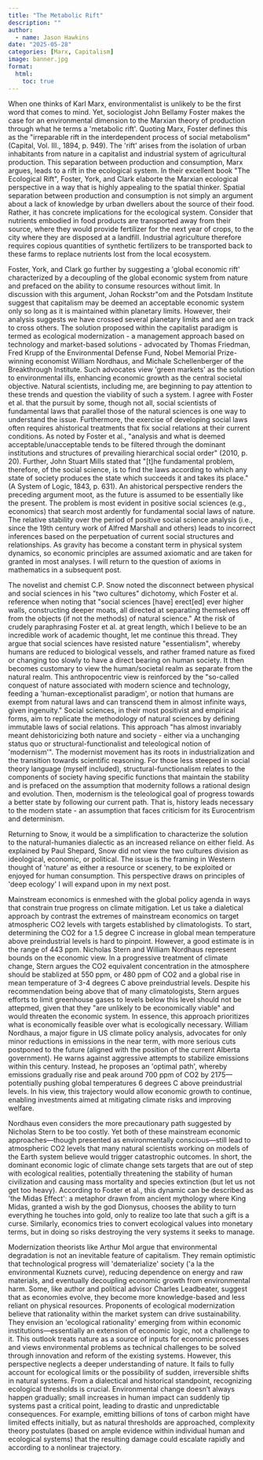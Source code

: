 ```yaml
---
title: "The Metabolic Rift"
description: ""
author:
  - name: Jason Hawkins
date: "2025-05-28"
categories: [Marx, Capitalism]
image: banner.jpg
format: 
  html:
    toc: true
---
```


When one thinks of Karl Marx, environmentalist is unlikely to be the first word that comes to mind. Yet, sociologist John Bellamy Foster makes the case for an environmental dimension to the Marxian theory of production through what he terms a 'metabolic rift'. Quoting Marx, Foster defines this as the "irreparable rift in the interdependent process of social metabolism" (Capital, Vol. III., 1894, p. 949). The 'rift' arises from the isolation of urban inhabitants from nature in a capitalist and industrial system of agricultural production. This separation between production and consumption, Marx argues, leads to a rift in the ecological system. In their excellent book "The Ecological Rift", Foster, York, and Clark elaborte the Marxian ecological perspective in a way that is highly appealing to the spatial thinker. Spatial separation between production and consumption is not simply an argument about a lack of knowledge by urban dwellers about the source of their food. Rather, it has concrete implications for the ecological system. Consider that nutrients embodied in food products are transported away from their source, where they would provide fertilizer for the next year of crops, to the city where they are disposed at a landfill. Industrial agriculture therefore requires copious quantities of synthetic fertilizers to be transported back to these farms to replace nutrients lost from the local ecosystem.

Foster, York, and Clark go further by suggesting a 'global economic rift' characterized by a decoupling of the global economic system from nature and prefaced on the ability to consume resources without limit. In discussion with this argument, Johan Rockstr\"om and the Potsdam Institute suggest that capitalism may be deemed an acceptable economic system only so long as it is maintained within planetary limits. However, their analysis suggests we have crossed several planetary limits and are on track to cross others. The solution proposed within the capitalist paradigm is termed as ecological modernization - a management approach based on technology and market-based solutions - advocated by Thomas Friedman, Fred Krupp of the Environmental Defense Fund, Nobel Memorial Prize-winning economist William Nordhaus, and Michale Schellenberger of the Breakthrough Institute. Such advocates view 'green markets' as the solution to environmental ills, enhancing economic growth as the central societal objective. Natural scientists, including me, are beginning to pay attention to these trends and question the viability of such a system. I agree with Foster et al. that the pursuit by some, though not all, social scientists of fundamental laws that parallel those of the natural sciences is one way to understand the issue. Furthermore, the exercise of developing social laws often requires ahistorical treatments that fix social relations at their current conditions. As noted by Foster et al., "analysis and what is deemed acceptable/unacceptable tends to be filtered through the dominant institutions and structures of prevailing hierarchical social order" (2010, p. 20). Further, John Stuart Mills stated that "[t]he fundamental problem, therefore, of the social science, is to find the laws according to which any state of society produces the state which succeeds it and takes its place." (A System of Logic, 1843, p. 631). An ahistorical perspective renders the preceding argument moot, as the future is assumed to be essentially like the present. The problem is most evident in positive social sciences (e.g., economics) that search most ardently for fundamental social laws of nature. The relative stability over the period of positive social science analysis (i.e., since the 19th century work of Alfred Marshall and others) leads to incorrect inferences based on the perpetuation of current social structures and relationships. As gravity has become a constant term in physical system dynamics, so economic principles are assumed axiomatic and are taken for granted in most analyses. I will return to the question of axioms in mathematics in a subsequent post.

The novelist and chemist C.P. Snow noted the disconnect between physical and social sciences in his "two cultures" dichotomy, which Foster et al. reference when noting that "social sciences [have] erect[ed] ever higher walls, constructing deeper moats, all directed at separating themselves off from the objects (if not the methods) of natural science." At the risk of crudely paraphrasing Foster et al. at great length, which I believe to be an incredible work of academic thought, let me continue this thread. They argue that social sciences have resisted nature "essentialism", whereby humans are reduced to biological vessels, and rather framed nature as fixed or changing too slowly to have a direct bearing on human society. It then becomes customary to view the human/societal realm as separate from the natural realm. This anthropocentric view is reinforced by the "so-called conquest of nature associated with modern science and technology, feeding a 'human-exceptionalist paradigm', or notion that humans are exempt from natural laws and can transcend them in almost infinite ways, given ingenuity." Social sciences, in their most positivist and empirical forms, aim to replicate the methodology of natural sciences by defining immutable laws of social relations. This approach "has almost invariably meant dehistoricizing both nature and society - either via a unchanging status quo or structural-functionalist and teleological notion of 'modernism'". The modernist movement has its roots in industrialization and the transition towards scientific reasoning. For those less steeped in social theory language (myself included), structural-functionalism relates to the components of society having specific functions that maintain the stability and is prefaced on the assumption that modernity follows a rational design and evolution. Then, modernism is the teleological goal of progress towards a better state by following our current path. That is, history leads necessary to the modern state -  an assumption that faces criticism for its Eurocentrism and determinism.

Returning to Snow, it would be a simplification to characterize the solution to the natural-humanies dialectic as an increased reliance on either field. As explained by Paul Shepard, Snow did not view the two cultures division as ideological, economic, or political. The issue is the framing in Western thought of 'nature' as either a resource or scenery, to be exploited or enjoyed for human consumption. This perspective draws on principles of 'deep ecology' I will expand upon in my next post.

Mainstream economics is enmeshed with the global policy agenda in ways that constrain true progress on climate mitigation. Let us take a dialetical approach by contrast the extremes of mainstream economics on target atmospheric CO2 levels with targets established by climatologists. To start, determining the CO2 for a 1.5 degree C increase in global mean temperature above preindustrial levels is hard to pinpoint. However, a good estimate is in the range of 443 ppm. Nicholas Stern and William Nordhaus represent bounds on the economic view. In a progressive treatment of climate change, Stern argues the CO2 equivalent concentration in the atmosphere should be stablized at 550 ppm, or 480 ppm of CO2 and a global rise in mean temperature of 3-4 degrees C above preindustrial levels. Despite his recommendation being above that of many climatologists, Stern argues efforts to limit greenhouse gases to levels below this level should not be attepmed, given that they "are unlikely to be economically viable" and would threaten the economic system. In essence, this approach prioritizes what is economically feasible over what is ecologically necessary. William Nordhaus, a major figure in US climate policy analysis, advocates for only minor reductions in emissions in the near term, with more serious cuts postponed to the future (aligned with the position of the current Alberta government). He warns against aggressive attempts to stabilize emissions within this century. Instead, he proposes an 'optimal path', whereby emissions gradually rise and peak around 700 ppm of CO2 by 2175—potentially pushing global temperatures 6 degrees C above preindustrial levels. In his view, this trajectory would allow economic growth to continue, enabling investments aimed at mitigating climate risks and improving welfare.

Nordhaus even considers the more precautionary path suggested by Nicholas Stern to be too costly. Yet both of these mainstream economic approaches—though presented as environmentally conscious—still lead to atmospheric CO2 levels that many natural scientists working on models of the Earth system believe would trigger catastrophic outcomes. In short, the dominant economic logic of climate change sets targets that are out of step with ecological realities, potentially threatening the stability of human civilization and causing mass mortality and species extinction (but let us not get too heavy). According to Foster et al., this dynamic can be described as 'the Midas Effect': a metaphor drawn from ancient mythology where King Midas, granted a wish by the god Dionysus, chooses the ability to turn everything he touches into gold, only to realize too late that such a gift is a curse. Similarly, economics tries to convert ecological values into monetary terms, but in doing so risks destroying the very systems it seeks to manage.

Modernization theorists like Arthur Mol argue that environmental degradation is not an inevitable feature of capitalism. They remain optimistic that technological progress will 'dematerialize' society (\'a la the environmental Kuznets curve), reducing dependence on energy and raw materials, and eventually decoupling economic growth from environmental harm. Some, like author and political advisor Charles Leadbeater, suggest that as economies evolve, they become more knowledge-based and less reliant on physical resources. Proponents of ecological modernization believe that rationality within the market system can drive sustainability. They envision an 'ecological rationality' emerging from within economic institutions—essentially an extension of economic logic, not a challenge to it. This outlook treats nature as a source of inputs for economic processes and views environmental problems as technical challenges to be solved through innovation and reform of the existing systems. However, this perspective neglects a deeper understanding of nature. It fails to fully account for ecological limits or the possibility of sudden, irreversible shifts in natural systems. From a dialectical and historical standpoint, recognizing ecological thresholds is crucial. Environmental change doesn’t always happen gradually; small increases in human impact can suddenly tip systems past a critical point, leading to drastic and unpredictable consequences. For example, emitting billions of tons of carbon might have limited effects initially, but as natural thresholds are approached, complexity theory postulates (based on ample evidence within individual human and ecological systems) that the resulting damage could escalate rapidly and according to a nonlinear trajectory.